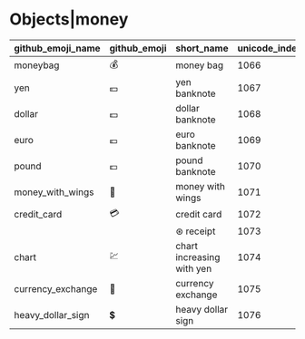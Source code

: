 # Objects|money

|github_emoji_name|github_emoji|short_name|unicode_index|
|---|---|---|---|
|moneybag|:moneybag:|money bag|1066|
|yen|:yen:|yen banknote|1067|
|dollar|:dollar:|dollar banknote|1068|
|euro|:euro:|euro banknote|1069|
|pound|:pound:|pound banknote|1070|
|money_with_wings|:money_with_wings:|money with wings|1071|
|credit_card|:credit_card:|credit card|1072|
|||⊛ receipt|1073|
|chart|:chart:|chart increasing with yen|1074|
|currency_exchange|:currency_exchange:|currency exchange|1075|
|heavy_dollar_sign|:heavy_dollar_sign:|heavy dollar sign|1076|
